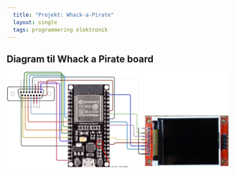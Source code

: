 ```yaml
---
  title: "Projekt: Whack-a-Pirate"
  layout: single
  tags: programmering elektronik
---
```


## Diagram til Whack a Pirate board

![Diagram til ESP32 board](board.drawio.svg)